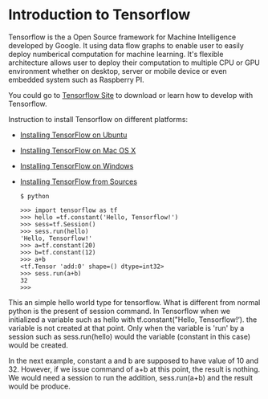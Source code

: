 # Introduction to Tensorflow

Tensorflow is the a Open Source framework for Machine Intelligence developed by Google. It using data flow graphs to enable user to easily deploy numberical computation for machine learning. It's flexible architecture allows user  to deploy their computation to multiple CPU or GPU environment whether on desktop, server or mobile device or even embedded system such as Raspberry PI.

You could go to [Tensorflow Site](https://www.tensorflow.org/) to download or learn how to develop with Tensorflow.

Instruction to install Tensorflow on different platforms:

* [Installing TensorFlow on Ubuntu](https://www.tensorflow.org/install/install_linux)
* [Installing TensorFlow on Mac OS X](https://www.tensorflow.org/install/install_mac)
* [Installing TensorFlow on Windows](https://www.tensorflow.org/install/install_windows)
* [Installing TensorFlow from Sources](https://www.tensorflow.org/install/install_sources)  

      $ python

      >>> import tensorflow as tf
      >>> hello =tf.constant('Hello, Tensorflow!')
      >>> sess=tf.Session()
      >>> sess.run(hello)
      'Hello, Tensorflow!'
      >>> a=tf.constant(20)
      >>> b=tf.constant(12)
      >>> a+b
      <tf.Tensor 'add:0' shape=() dtype=int32>
      >>> sess.run(a+b)
      32
      >>> 
This an simple hello world type for tensorflow. What is different from normal python is the present of session command. In Tensorflow when we initialized a variable such as hello with tf.constant("Hello, Tensorflow!‘). the variable is not created at that point. Only when the variable is 'run' by a session such as sess.run(hello) would the variable (constant in this case) would be created.

In the next example, constant a and b are supposed to have value of 10 and 32. However, if we issue command of a+b at this point, the result is nothing. We would need a session to run the addition, sess.run(a+b) and the result would be produce.

